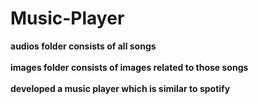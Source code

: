 # Music-Player
<b>audios folder<b> consists of all songs<br><br>
<b>images folder<b> consists of images related to those songs<br><br>
developed a music player which is similar to spotify

